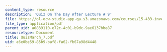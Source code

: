 ```yaml
---
content_type: resource
description: 'Quiz On The Day After Lecture # 9'
file: https://ol-ocw-studio-app-qa.s3.amazonaws.com/courses/15-433-investments-spring-2003/a6e0be5985b9baf8fa62fb67a98d4448_QuizMarch_7.pdf
file_type: application/pdf
parent_uid: a0839110-e72c-4c01-b9dc-9ae6137bbe87
resourcetype: Document
title: QuizMarch_7.pdf
uid: a6e0be59-85b9-baf8-fa62-fb67a98d4448
---
```

